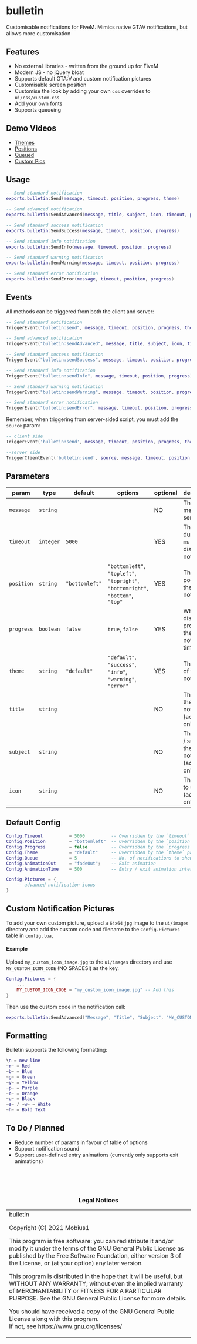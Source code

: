 # bulletin
Customisable notifications for FiveM. Mimics native GTAV notifications, but allows more customisation

## Features
* No external libraries - written from the ground up for FiveM
* Modern JS - no jQuery bloat
* Supports default GTA:V and custom notification pictures
* Customisable screen position
* Customise the look by adding your own `css` overrides to `ui/css/custom.css`
* Add your own fonts
* Supports queueing

## Demo Videos
* [Themes](https://streamable.com/pikxny)
* [Positions](https://streamable.com/v3pgjw)
* [Queued](https://streamable.com/2jbmle)
* [Custom Pics](https://streamable.com/qrn3ww)


## Usage
```lua
-- Send standard notification
exports.bulletin:Send(message, timeout, position, progress, theme)

-- Send advanced notification
exports.bulletin:SendAdvanced(message, title, subject, icon, timeout, position, progress, theme)

-- Send standard success notification
exports.bulletin:SendSuccess(message, timeout, position, progress)

-- Send standard info notification
exports.bulletin:SendInfo(message, timeout, position, progress)

-- Send standard warning notification
exports.bulletin:SendWarning(message, timeout, position, progress)

-- Send standard error notification
exports.bulletin:SendError(message, timeout, position, progress)
```

## Events
All methods can be triggered from both the client and server:

```lua
-- Send standard notification
TriggerEvent("bulletin:send", message, timeout, position, progress, theme)

-- Send advanced notification
TriggerEvent("bulletin:sendAdvanced", message, title, subject, icon, timeout, position, progress, theme)

-- Send standard success notification
TriggerEvent("bulletin:sendSuccess", message, timeout, position, progress)

-- Send standard info notification
TriggerEvent("bulletin:sendInfo", message, timeout, position, progress)

-- Send standard warning notification
TriggerEvent("bulletin:sendWarning", message, timeout, position, progress)

-- Send standard error notification
TriggerEvent("bulletin:sendError", message, timeout, position, progress)
```

Remember, when triggering from server-sided script, you must add the `source` param:

```lua
-- client side
TriggerEvent('bulletin:send', message, timeout, position, progress, theme)

--server side
TriggerClientEvent('bulletin:send', source, message, timeout, position, progress, theme)
```

## Parameters
| param      | type      | default        | options                                                                                     | optional | description                                                 |
|------------|-----------|----------------|---------------------------------------------------------------------------------------------|----------|-------------------------------------------------------------|
| `message`  | `string`  |                |                                                                                             | NO       | The message to send                                         |
| `timeout`  | `integer` | `5000`         |                                                                                             | YES      | The duration in `ms` to display the notification            |
| `position` | `string`  | `"bottomleft"` | `"bottomleft"`, `"topleft"`, `"topright"`, `"bottomright"`, `"bottom"`, `"top"`             | YES      | The postion of the notification                             |
| `progress` | `boolean` | `false`        | `true`, `false`                                                                             | YES      | Whether to display the progress of the notification timeout |
| `theme`    | `string`  | `"default"`    | `"default"`, `"success"`, `"info"`, `"warning"`, `"error"`                                  | YES      | The theme of the notification                               |
| `title`    | `string`  |                |                                                                                             | NO       | The title of the notification (advanced only)               |
| `subject`  | `string`  |                |                                                                                             | NO       | The subject / subtitle of the notification (advanced only)  |
| `icon`     | `string`  |                |                                                                                             | NO       | The picture to use (advanced only)                          |

## Default Config
```lua
Config.Timeout          = 5000          -- Overridden by the `timeout` param
Config.Position         = "bottomleft"  -- Overridden by the `position` param
Config.Progress         = false         -- Overridden by the `progress` param
Config.Theme            = "default"     -- Overridden by the `theme` param
Config.Queue            = 5             -- No. of notifications to show before queueing
Config.AnimationOut     = "fadeOut";    -- Exit animation
Config.AnimationTime    = 500           -- Entry / exit animation interval

Config.Pictures = {
    -- advanced notification icons
}
```

## Custom Notification Pictures
To add your own custom picture, upload a `64x64` `jpg` image to the `ui/images` directory and add the custom code and filename to the `Config.Pictures` table in `config.lua`,

#### Example

Upload `my_custom_icon_image.jpg` to the `ui/images` directory and use `MY_CUSTOM_ICON_CODE` (NO SPACES!) as the key.

```lua
Config.Pictures = {
    ...
    MY_CUSTOM_ICON_CODE = "my_custom_icon_image.jpg" -- Add this
}
```

Then use the custom code in the notification call:

```lua
exports.bulletin:SendAdvanced("Message", "Title", "Subject", "MY_CUSTOM_ICON_CODE")
```

## Formatting
Bulletin supports the following formatting:

```lua
\n = new line
~r~ = Red
~b~ = Blue
~g~ = Green
~y~ = Yellow
~p~ = Purple
~o~ = Orange
~u~ = Black
~s~ / ~w~ = White
~h~ = Bold Text
```

## To Do / Planned
* Reduce number of params in favour of table of options
* Support notification sound
* Support user-defined entry animations (currently only supports exit animations)

<br><br><br><h3 align='center'>Legal Notices</h2>
<table><tr><td>
bulletin  

Copyright (C) 2021  Mobius1


This program is free software: you can redistribute it and/or modify
it under the terms of the GNU General Public License as published by
the Free Software Foundation, either version 3 of the License, or
(at your option) any later version.  


This program is distributed in the hope that it will be useful,
but WITHOUT ANY WARRANTY; without even the implied warranty of
MERCHANTABILITY or FITNESS FOR A PARTICULAR PURPOSE.  See the
GNU General Public License for more details.  


You should have received a copy of the GNU General Public License
along with this program.  
If not, see <https://www.gnu.org/licenses/>
</td></tr>
</table>